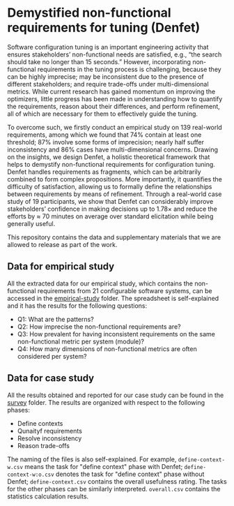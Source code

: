 # Demystified non-functional requirements for tuning (Denfet)


Software configuration tuning is an important engineering activity that ensures stakeholders’ non-functional needs are satisfied, e.g., “the search should take no longer than 15 seconds.” However, incorporating non-functional requirements in the tuning process is challenging, because they can be highly imprecise; may be inconsistent due to the presence of different stakeholders; and require trade-offs under multi-dimensional metrics. While current research has gained momentum on improving the optimizers, little progress has been made in understanding how to quantify the requirements, reason about their differences, and perform refinement, all of which are necessary for them to effectively guide the tuning. 

To overcome such, we firstly conduct an empirical study on 139 real-world requirements, among which we found that 74% contain at least one threshold; 87% involve some forms of imprecision; nearly half suffer inconsistency and 86% cases have multi-dimensional concerns. Drawing on the insights, we design Denfet, a holistic theoretical framework that helps to demystify non-functional requirements for configuration tuning. Denfet handles requirements as fragments, which can be arbitrarily combined to form complex propositions. More importantly, it quantifies the difficulty of satisfaction, allowing us to formally define the relationships between requirements by means of refinement. Through a real-world case study of 19 participants, we show that Denfet can considerably improve stakeholders’ confidence in making decisions up to 1.78× and reduce the efforts by ≈ 70 minutes on average over standard elicitation while being generally useful.

This repository contains the data and supplementary materials that we are allowed to release as part of the work.


## Data for empirical study

All the extracted data for our empirical study, which contains the non-functional requirements from 21 configurable software systems, can be accessed in the [empirical-study](https://github.com/csusera/denfet/tree/main/empirical-study) folder. The spreadsheet is self-explained and it has the results for the following questions:

- Q1: What are the patterns?
- Q2: How imprecise the non-functional requirements are?
- Q3: How prevalent for having inconsistent requirements on the same non-functional metric per system (module)?
- Q4: How many dimensions of non-functional metrics are often considered per system?

## Data for case study

All the results obtained and reported for our case study can be found in the [survey](https://github.com/csusera/denfet/tree/main/survey) folder. The results are organized with respect to the following phases:

- Define contexts
- Qunaityf requirements
- Resolve inconsistency
- Reason trade-offs

The naming of the files is also self-explained. For example, `define-context-w.csv` means the task for "define context" phase with Denfet; `define-context-w:o.csv` denotes the task for "define context" phase without Denfet; `define-context.csv` contains the overall usefulness rating. The tasks for the other phases can be similarly interpreted. `overall.csv` contains the statistics calculation results.
